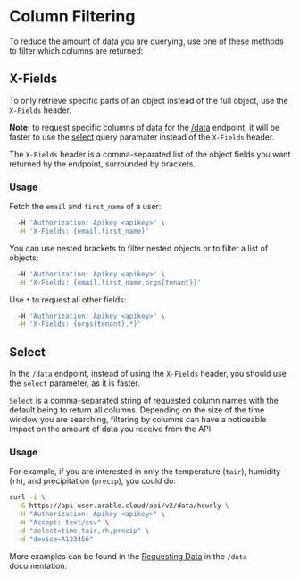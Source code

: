 # Column Filtering

To reduce the amount of data you are querying, use one of these methods to filter which columns are returned:


## X-Fields
To only retrieve specific parts of an object instead of the full object, use the `X-Fields` header.

**Note:** to request specific columns of data for the [/data](data.md) endpoint, it will be faster to use the [select](#select) query paramater instead of the `X-Fields` header.

The `X-Fields` header is a comma-separated list of the object fields you want returned by the endpoint, surrounded by brackets.

### Usage

Fetch the `email` and `first_name` of a user:
```bash curl -X GET https://api-user.arable.cloud/api/v2/users \
  -H 'Authorization: Apikey <apikey>' \
  -H 'X-Fields: {email,first_name}'
```

You can use nested brackets to filter nested objects or to filter a list of objects:
```bash curl -X GET https://api-user.arable.cloud/api/v2/users \
  -H 'Authorization: Apikey <apikey>' \
  -H 'X-Fields: {email,first_name,orgs{tenant}}'
```

Use `*` to request all other fields:
```bash curl -X GET https://api-user.arable.cloud/api/v2/users \
  -H 'Authorization: Apikey <apikey>' \
  -H 'X-Fields: {orgs{tenant},*}'
```


## Select

In the `/data` endpoint, instead of using the `X-Fields` header, you should use the `select` parameter, as it is faster.

`Select` is a comma-separated string of requested column names with the default being to return all columns. Depending on the size of the time window you are searching, filtering by columns can have a noticeable impact on the amount of data you receive from the API.


### Usage

For example, if you are interested in only the temperature (`tair`), humidity (`rh`), and precipitation (`precip`), you could do:

```bash
curl -i \
  -G https://api-user.arable.cloud/api/v2/data/hourly \
  -H "Authorization: Apikey <apikey>" \
  -H "Accept: text/csv" \
  -d "select=time,tair,rh,precip" \
  -d "device=A123456"
```

More examples can be found in the [Requesting Data](data.md#requesting-data) in the `/data` documentation.

